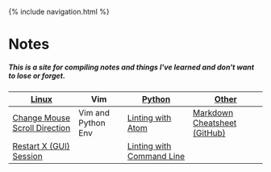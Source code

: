 {% include navigation.html %}

# Notes #

##### This is a site for compiling notes and things I've learned and don't want to lose or forget. #####

[Linux](linux.md) | Vim | [Python](python.md) | [Other](other.md)
------------ | ------------- | ----- | ---|
[Change Mouse Scroll Direction](Linux/Mouse_scroll.md) | Vim and Python Env | [Linting with Atom](python/lint_atom.md) | [Markdown Cheatsheet (GitHub)](https://guides.github.com/pdfs/markdown-cheatsheet-online.pdf)
[Restart X (GUI) Session](Linux/restartX.md) | | [Linting with Command Line](python/lint_cmdLine.md) |  
